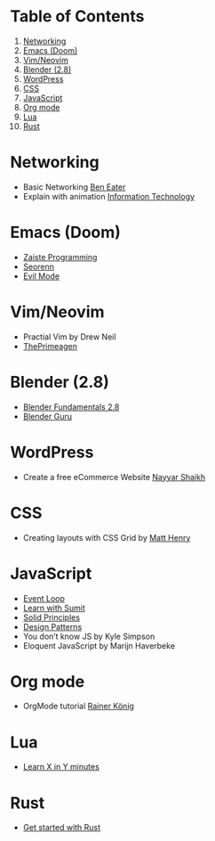 
# Table of Contents

1.  [Networking](#orgcb20a72)
2.  [Emacs (Doom)](#org0886e7c)
3.  [Vim/Neovim](#orgd139ed9)
4.  [Blender (2.8)](#orgddb8593)
5.  [WordPress](#orgea09351)
6.  [CSS](#org1200f29)
7.  [JavaScript](#org74da7bd)
8.  [Org mode](#orgbb8287e)
9.  [Lua](#org259b129)
10. [Rust](#orgaec3282)



<a id="orgcb20a72"></a>

# Networking

-   Basic Networking [Ben Eater](https://www.youtube.com/playlist?list=PLowKtXNTBypH19whXTVoG3oKSuOcw_XeW)
-   Explain with animation [Information Technology](https://www.youtube.com/playlist?list=PL7zRJGi6nMRzHkyXpGZJg3KfRSCrF15Jg)


<a id="org0886e7c"></a>

# Emacs (Doom)

-   [Zaiste Programming](https://www.youtube.com/playlist?list=PLhXZp00uXBk4np17N39WvB80zgxlZfVwj)
-   [Seorenn](https://www.youtube.com/playlist?list=PLPNohcoOBa5FT65hMZL6SkFmbyqFaLe3b)
-   [Evil Mode](https://www.youtube.com/watch?v=JWD1Fpdd4Pc)


<a id="orgd139ed9"></a>

# Vim/Neovim

-   Practial Vim by Drew Neil
-   [ThePrimeagen](https://www.youtube.com/playlist?list=PLm323Lc7iSW_wuxqmKx_xxNtJC_hJbQ7R)


<a id="orgddb8593"></a>

# Blender (2.8)

-   [Blender Fundamentals 2.8](https://www.youtube.com/playlist?list=PLa1F2ddGya_-UvuAqHAksYnB0qL9yWDO6)
-   [Blender Guru](https://www.youtube.com/playlist?list=PLjEaoINr3zgEq0u2MzVgAaHEBt--xLB6U)


<a id="orgea09351"></a>

# WordPress

-   Create a free eCommerce Website  [Nayyar Shaikh](https://www.youtube.com/watch?v=1EYVO6NskAc&t=4903s)


<a id="org1200f29"></a>

# CSS

-   Creating layouts with CSS Grid by [ Matt Henry](https://www.pluralsight.com/courses/css-grid-creating-layouts)


<a id="org74da7bd"></a>

# JavaScript

-   [Event Loop](https://www.youtube.com/watch?v=8aGhZQkoFbQ)
-   [Learn with Sumit](https://www.youtube.com/channel/UCFM3gG5IHfogarxlKcIHCAg)
-   [Solid Principles](https://www.youtube.com/playlist?list=PLZlA0Gpn_vH9kocFX7R7BAe_CvvOCO_p9)
-   [Design Patterns](https://www.youtube.com/playlist?list=PLZlA0Gpn_vH_CthENcPCM0Dww6a5XYC7f)
-   You don&rsquo;t know JS by Kyle Simpson
-   Eloquent JavaScript by Marijn Haverbeke


<a id="orgbb8287e"></a>

# Org mode

-   OrgMode tutorial [Rainer König](https://www.youtube.com/playlist?list=PLVtKhBrRV_ZkPnBtt_TD1Cs9PJlU0IIdE)


<a id="org259b129"></a>

# Lua

-   [Learn X in Y minutes](https://learnxinyminutes.com/docs/lua/)


<a id="orgaec3282"></a>

# Rust

-   [Get started with Rust](https://docs.microsoft.com/en-us/learn/modules/rust-get-started/)

